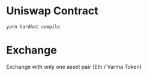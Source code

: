 # Uniswap Contract




```shell
yarn hardhat compile
```

# Exchange
<p>Exchange with only one asset pair (Eth / Varma Token)</p>
